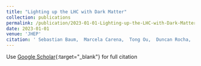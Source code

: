```yaml
---
title: "Lighting up the LHC with Dark Matter"
collection: publications
permalink: /publication/2023-01-01-Lighting-up-the-LHC-with-Dark-Matter
date: 2023-01-01
venue: 'JHEP'
citation: ' Sebastian Baum,  Marcela Carena,  Tong Ou,  Duncan Rocha,  Nausheen Shah,  Carlos Wagner, &quot;Lighting up the LHC with Dark Matter.&quot; JHEP, 2023.'
---
```

Use [Google Scholar](https://scholar.google.com/scholar?q=Lighting+up+the+LHC+with+Dark+Matter){:target="_blank"} for full citation
